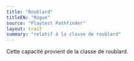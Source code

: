 ```yaml
---
title: "Roublard"
titleEN: "Rogue"
source: "Playtest Pathfinder"
layout: trait
summary: "relatif à la classe de roublard"
---
```

Cette capacité provient de la classe de roublard.

